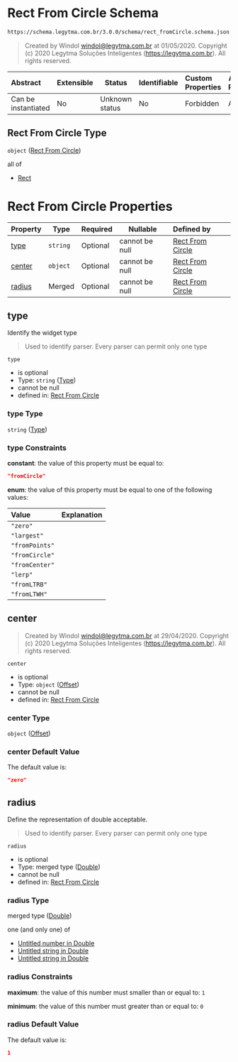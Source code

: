 # Rect From Circle Schema

```txt
https://schema.legytma.com.br/3.0.0/schema/rect_fromCircle.schema.json
```




> Created by Windol [windol@legytma.com.br](mailto:windol@legytma.com.br) at 01/05/2020.
> Copyright (c) 2020 Legytma Soluções Inteligentes (<https://legytma.com.br>). All rights reserved.
>

| Abstract            | Extensible | Status         | Identifiable | Custom Properties | Additional Properties | Access Restrictions | Defined In                                                                                  |
| :------------------ | ---------- | -------------- | ------------ | :---------------- | --------------------- | ------------------- | ------------------------------------------------------------------------------------------- |
| Can be instantiated | No         | Unknown status | No           | Forbidden         | Allowed               | none                | [rect_fromCircle.schema.json](../schema/rect_fromCircle.schema.json) |

## Rect From Circle Type

`object` ([Rect From Circle](rect_fromcircle.md))

all of

-   [Rect](decoration_image-properties-rect.md)

# Rect From Circle Properties

| Property          | Type     | Required | Nullable       | Defined by                                                                                                                                     |
| :---------------- | -------- | -------- | -------------- | :--------------------------------------------------------------------------------------------------------------------------------------------- |
| [type](#type)     | `string` | Optional | cannot be null | [Rect From Circle](widget-definitions-type.md)  |
| [center](#center) | `object` | Optional | cannot be null | [Rect From Circle](box_shadow-properties-offset.md)    |
| [radius](#radius) | Merged   | Optional | cannot be null | [Rect From Circle](app_bar_theme-properties-double.md) |

## type

Identify the widget type


> Used to identify parser. Every parser can permit only one type
>

`type`

-   is optional
-   Type: `string` ([Type](widget-definitions-type.md))
-   cannot be null
-   defined in: [Rect From Circle](widget-definitions-type.md)

### type Type

`string` ([Type](widget-definitions-type.md))

### type Constraints

**constant**: the value of this property must be equal to:

```json
"fromCircle"
```

**enum**: the value of this property must be equal to one of the following values:

| Value          | Explanation |
| :------------- | ----------- |
| `"zero"`       |             |
| `"largest"`    |             |
| `"fromPoints"` |             |
| `"fromCircle"` |             |
| `"fromCenter"` |             |
| `"lerp"`       |             |
| `"fromLTRB"`   |             |
| `"fromLTWH"`   |             |

## center




> Created by Windol [windol@legytma.com.br](mailto:windol@legytma.com.br) at 29/04/2020.
> Copyright (c) 2020 Legytma Soluções Inteligentes (<https://legytma.com.br>). All rights reserved.
>

`center`

-   is optional
-   Type: `object` ([Offset](box_shadow-properties-offset.md))
-   cannot be null
-   defined in: [Rect From Circle](box_shadow-properties-offset.md)

### center Type

`object` ([Offset](box_shadow-properties-offset.md))

### center Default Value

The default value is:

```json
"zero"
```

## radius

Define the representation of double acceptable.


> Used to identify parser. Every parser can permit only one type
>

`radius`

-   is optional
-   Type: merged type ([Double](app_bar_theme-properties-double.md))
-   cannot be null
-   defined in: [Rect From Circle](app_bar_theme-properties-double.md)

### radius Type

merged type ([Double](app_bar_theme-properties-double.md))

one (and only one) of

-   [Untitled number in Double](double-definitions-doublenumber.md)
-   [Untitled string in Double](double-definitions-doublestring.md)
-   [Untitled string in Double](double-definitions-doubleenum.md)

### radius Constraints

**maximum**: the value of this number must smaller than or equal to: `1`

**minimum**: the value of this number must greater than or equal to: `0`

### radius Default Value

The default value is:

```json
1
```
